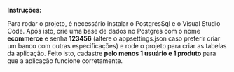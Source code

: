 **Instruções:**

Para rodar o projeto, é necessário instalar o PostgresSql e o Visual Studio Code. Após isto, crie uma base de dados no Postgres com o nome **ecommerce** e senha **123456** (altere o appsettings.json caso preferir criar um banco com outras especificações) e rode o projeto para criar as tabelas da aplicação. Feito isto, cadastre **pelo menos 1 usuário e 1 produto** para que a aplicação funcione corretamente.
